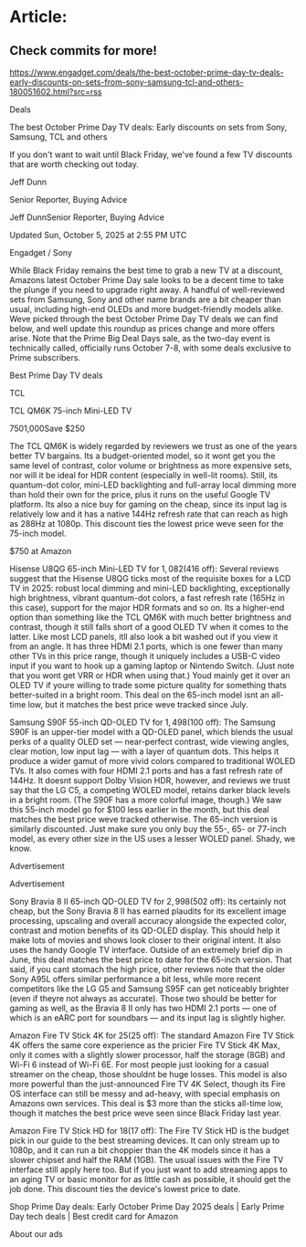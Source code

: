 # Article:

## Check commits for more!
https://www.engadget.com/deals/the-best-october-prime-day-tv-deals-early-discounts-on-sets-from-sony-samsung-tcl-and-others-180051602.html?src=rss

Deals

The best October Prime Day TV deals: Early discounts on sets from Sony, Samsung, TCL and others

If you don't want to wait until Black Friday, we've found a few TV discounts that are worth checking out today.

Jeff Dunn

Senior Reporter, Buying Advice

Jeff DunnSenior Reporter, Buying Advice

Updated Sun, October 5, 2025 at 2:55 PM UTC

Engadget / Sony

While Black Friday remains the best time to grab a new TV at a discount, Amazons latest October Prime Day sale looks to be a decent time to take the plunge if you need to upgrade right away. A handful of well-reviewed sets from Samsung, Sony and other name brands are a bit cheaper than usual, including high-end OLEDs and more budget-friendly models alike. Weve picked through the best October Prime Day TV deals we can find below, and well update this roundup as prices change and more offers arise. Note that the Prime Big Deal Days sale, as the two-day event is technically called, officially runs October 7-8, with some deals exclusive to Prime subscribers.

Best Prime Day TV deals

TCL

TCL QM6K 75-inch Mini-LED TV

$750$1,000Save $250

The TCL QM6K is widely regarded by reviewers we trust as one of the years better TV bargains. Its a budget-oriented model, so it wont get you the same level of contrast, color volume or brightness as more expensive sets, nor will it be ideal for HDR content (especially in well-lit rooms). Still, its quantum-dot color, mini-LED backlighting and full-array local dimming more than hold their own for the price, plus it runs on the useful Google TV platform. Its also a nice buy for gaming on the cheap, since its input lag is relatively low and it has a native 144Hz refresh rate that can reach as high as 288Hz at 1080p. This discount ties the lowest price weve seen for the 75-inch model.

$750 at Amazon

Hisense U8QG 65-inch Mini-LED TV for $1,082 ($416 off): Several reviews suggest that the Hisense U8QG ticks most of the requisite boxes for a LCD TV in 2025: robust local dimming and mini-LED backlighting, exceptionally high brightness, vibrant quantum-dot colors, a fast refresh rate (165Hz in this case), support for the major HDR formats and so on. Its a higher-end option than something like the TCL QM6K with much better brightness and contrast, though it still falls short of a good OLED TV when it comes to the latter. Like most LCD panels, itll also look a bit washed out if you view it from an angle. It has three HDMI 2.1 ports, which is one fewer than many other TVs in this price range, though it uniquely includes a USB-C video input if you want to hook up a gaming laptop or Nintendo Switch. (Just note that you wont get VRR or HDR when using that.) Youd mainly get it over an OLED TV if youre willing to trade some picture quality for something thats better-suited in a bright room. This deal on the 65-inch model isnt an all-time low, but it matches the best price weve tracked since July.

Samsung S90F 55-inch QD-OLED TV for $1,498 ($100 off): The Samsung S90F is an upper-tier model with a QD-OLED panel, which blends the usual perks of a quality OLED set — near-perfect contrast, wide viewing angles, clear motion, low input lag — with a layer of quantum dots. This helps it produce a wider gamut of more vivid colors compared to traditional WOLED TVs. It also comes with four HDMI 2.1 ports and has a fast refresh rate of 144Hz. It doesnt support Dolby Vision HDR, however, and reviews we trust say that the LG C5, a competing WOLED model, retains darker black levels in a bright room. (The S90F has a more colorful image, though.) We saw this 55-inch model go for $100 less earlier in the month, but this deal matches the best price weve tracked otherwise. The 65-inch version is similarly discounted. Just make sure you only buy the 55-, 65- or 77-inch model, as every other size in the US uses a lesser WOLED panel. Shady, we know.

Advertisement

Advertisement

Sony Bravia 8 II 65-inch QD-OLED TV for $2,998 ($502 off): Its certainly not cheap, but the Sony Bravia 8 II has earned plaudits for its excellent image processing, upscaling and overall accuracy alongside the expected color, contrast and motion benefits of its QD-OLED display. This should help it make lots of movies and shows look closer to their original intent. It also uses the handy Google TV interface. Outside of an extremely brief dip in June, this deal matches the best price to date for the 65-inch version. That said, if you cant stomach the high price, other reviews note that the older Sony A95L offers similar performance a bit less, while more recent competitors like the LG G5 and Samsung S95F can get noticeably brighter (even if theyre not always as accurate). Those two should be better for gaming as well, as the Bravia 8 II only has two HDMI 2.1 ports — one of which is an eARC port for soundbars — and its input lag is slightly higher.

Amazon Fire TV Stick 4K for $25 ($25 off): The standard Amazon Fire TV Stick 4K offers the same core experience as the pricier Fire TV Stick 4K Max, only it comes with a slightly slower processor, half the storage (8GB) and Wi-Fi 6 instead of Wi-Fi 6E. For most people just looking for a casual streamer on the cheap, those shouldnt be huge losses. This model is also more powerful than the just-announced Fire TV 4K Select, though its Fire OS interface can still be messy and ad-heavy, with special emphasis on Amazons own services. This deal is $3 more than the sticks all-time low, though it matches the best price weve seen since Black Friday last year.

Amazon Fire TV Stick HD for $18 ($17 off): The Fire TV Stick HD is the budget pick in our guide to the best streaming devices. It can only stream up to 1080p, and it can run a bit choppier than the 4K models since it has a slower chipset and half the RAM (1GB). The usual issues with the Fire TV interface still apply here too. But if you just want to add streaming apps to an aging TV or basic monitor for as little cash as possible, it should get the job done. This discount ties the device's lowest price to date.

Shop Prime Day deals: Early October Prime Day 2025 deals | Early Prime Day tech deals | Best credit card for Amazon

About our ads